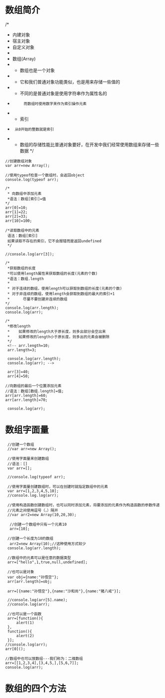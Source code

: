 <h1>数组简介</h1>

/*
 * 内建对象
 * 宿主对象
 * 自定义对象
 *
 * 数组(Array)
 * - 数组也是一个对象
 * - 它和我们普通对象功能类似，也是用来存储一些值的
 * - 不同的是普通对象是使用字符串作为属性名的
 *          而数组时使用数字来作为索引操作元素
 * - 索引
 *      从0开始的整数就是索引
 * - 数组的存储性能比普通对象要好，在开发中我们经常使用数组来存储一些数据
*/

```
//创建数组对象
var arr=new Array();

//使用typeof检查一个数组时，会返回object
console.log(typeof arr);

/*
 * 向数组中添加元素
 *语法：数组[索引]=值
*/
arr[0]=10;
arr[1]=22;
arr[2]=33;
arr[10]=100;

/*读取数组中的元素
 语法：数组[索引]
 如果读取不存在的索引，它不会报错而是返回undefined
 */

//console.log(arr[3]);

/*
 *获取数组的长度
 *可以使用length属性来获取数组的长度(元素的个数)
 *语法：数组.length
 * 
 * 对于连续的数组，使用length可以获取到数组的长度(元素的个数)
 * 对于非连续的数组，使用length会获取到数组的最大的索引+1
 *      尽量不要创建非连续的数组
*/
console.log(arr.length);
console.log(arr);

/*
 *修改length
 *    如果修改的length大于原长度，则多出部分会空出来
 *    如果修改的length小于原长度，则多出的元素会被删除
 */
 <!-- arr.length=10;
 arr.length=3;

 console.log(arr.length);
 console.log(arr); -->

 arr[3]=40;
 arr[4]=50;

//向数组的最后一个位置添加元素
//语法：数组[数组.length]=值;
arr[arr.length]=60;
arr[arr.length]=70;

 console.log(arr);
```

<h1>数组字面量</h1>

```
 //创建一个数组
 //var arr=new Array();

 //使用字面量来创建数组
 //语法：[]
 var arr=[];

 //console.log(typeof arr);

 //使用字面量创建数组时，可以在创建时就指定数组中的元素
 var arr=[1,2,3,4,5,10];
 //console.log.log(arr);

 //使用构造函数创建数组时，也可以同时添加元素，将要添加的元素作为构造函数的参数传递
 //元素之间使用逗号（，）隔开
 //var arr2=new Array(10,20,30);

  //创建一个数组中只有一个元素10
  arr=[10];
 
 //创建一个长度为10的数组
  arr2=new Array(10);//这种使用方式较少
 console.log(arr.length);

 //数组中的元素可以是任意的数据类型
 arr=["hello",1,true,null,undefined];
 
 //也可以是对象
 var obj={name:"孙悟空"};
 arr[arr.length]=obj;

 arr=[{name:"孙悟空"},{name:"沙和尚"},{name:"猪八戒"}];
 
 //console.log(arr[5].name);
 //console.log(arr);

 //也可以是一个函数
 arr=[function(){
     alert(1)
 },
 function(){
     alert(2)
 }];
//console.log(arr);
arr[0]();

//数组中也可以放数组---我们称为：二维数组
arr=[[1,2,3,4],[3,4,5,],[5,6,7]];
console.log(arr);
```
<h1>数组的四个方法</h1>
